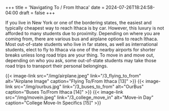 +++
title = 'Navigating To / From Ithaca'
date = 2024-07-26T18:24:58-04:00
draft = false
+++

If you live in New York or one of the bordering states, the easiest and typically cheapest way to reach Ithaca is by car. However, this luxury is not afforded to many students due to proximity. Depending on where you are coming from, there are various bus and airplane options to reach Ithaca. Most out-of-state students who live in far states, as well as international students, elect to fly to Ithaca via one of the nearby airports for shorter breaks unless long road trips are your thing. To move in and move out, depending on who you ask, some out-of-state students may take those road trips to transport their personal belongings.

{{< image-link src="/img/airplane.jpeg" link="/3_flying_to_from" alt="Airplane Image" caption="Flying To/From Ithaca [13]" >}}
{{< image-link src="/img/ourbus.jpg" link="/3_buses_to_from" alt="OurBus" caption="Buses To/From Ithaca [14]" >}}
{{< image-link src="/img/movein.jpeg" link="/3_college_move_in" alt="Move-in Day" caption="College Move-In Specifics [15]" >}}
